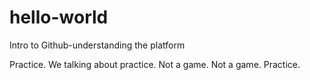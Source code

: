 # hello-world
Intro to Github-understanding the platform

Practice. We talking about practice.
Not a game. Not a game. Practice.

